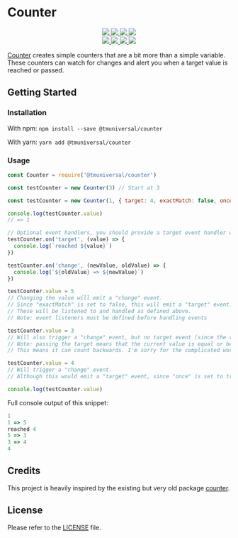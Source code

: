# Counter

<div>
  <p align="center">
    <a href="https://github.com/TMUniversal/counter/blob/master/package.json#L3">
      <img src="https://img.shields.io/github/package-json/v/TMUniversal/counter?style=flat" />
    </a>
    <a href="https://github.com/TMUniversal/counter/actions">
      <img src="https://github.com/TMUniversal/counter/workflows/Build/badge.svg" />
    </a>
    <a href="https://tmuniversal.eu/redirect/patreon">
      <img src="https://img.shields.io/badge/Patreon-support_me-fa6956.svg?style=flat&logo=patreon" />
    </a>
    <a href="https://www.npmjs.com/package/@tmuniversal/counter">
      <img src="https://img.shields.io/npm/dt/@tmuniversal/counter" />
    </a>
    <br />
    <a href="https://bundlephobia.com/result?p=@tmuniversal/counter">
      <img src="https://img.shields.io/bundlephobia/min/@tmuniversal/counter?label=packge%20size" />
    </a>
    <a href="https://github.com/TMUniversal/counter/issues">
      <img src="https://img.shields.io/github/issues/TMUniversal/counter.svg?style=flat">
    </a>
    <a href="https://github.com/TMUniversal/counter/graphs/contributors">
      <img src="https://img.shields.io/github/contributors/TMUniversal/counter.svg?style=flat">
    </a>
    <a href="https://github.com/TMUniversal/counter/blob/stable/LICENSE.md">
      <img src="https://img.shields.io/github/license/TMUniversal/counter.svg?style=flat">
    </a>
  </p>
</div>

[Counter] creates simple counters that are a bit more than a simple variable. These counters can watch for changes and alert you when a target value is reached or passed.

## Getting Started

### Installation

With npm: `npm install --save @tmuniversal/counter`

With yarn: `yarn add @tmuniversal/counter`

### Usage

```js
const Counter = require('@tmuniversal/counter')

const testCounter = new Counter(3) // Start at 3

const testCounter = new Counter(1, { target: 4, exactMatch: false, once: true }) // Or pass some options

console.log(testCounter.value)
// => 1

// Optional event handlers, you should provide a target event handler when passing a target value.
testCounter.on('target', (value) => {
  console.log(`reached ${value}`)
})

testCounter.on('change', (newValue, oldValue) => {
  console.log(`${oldValue} => ${newValue}`)
})

testCounter.value = 5
// Changing the value will emit a "change" event.
// Since "exactMatch" is set to false, this will emit a "target" event.
// These will be listened to and handled as defined above.
// Note: event listeners must be defined before handling events

testCounter.value = 3
// Will also trigger a "change" event, but no target event (since the value does not pass the target).
// Note: passing the target means that the current value is equal or beyond the target value, as seen from the starting value.
// This means it can count backwards. I'm sorry for the complicated wording.

testCounter.value = 4
// Will trigger a "change" event.
// Although this would emit a "target" event, since "once" is set to true, only one target event will ever be emitted.

console.log(testCounter.value)
```

Full console output of this snippet:
```js
1
1 => 5
reached 4
5 => 3
3 => 4
4
```

## Credits

This project is heavily inspired by the existing but very old package [counter].

## License

Please refer to the [LICENSE](LICENSE.md) file.

[counter]: https://www.npmjs.com/package/counter